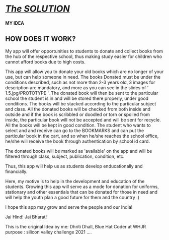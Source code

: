 # **<u>*The SOLUTION*</u>**

#### MY IDEA

## **HOW DOES IT WORK?**

My app will offer opportunities to students to donate and collect books from the hub of the respective school, thus making study easier for children who cannot  afford books due to high costs. 

This app will allow you to donate your old books which are no longer of your use, but can help someone in need. The books Donated must be under the conditions described, such as not more than 2-3 years old, 3 images for description are mandatory, and more as you can see in the slides of ' 1.5.jpg/PROTOTYPE '. The donated book will then be sent to the particular school the student is in and will be stored there properly, under good conditions. The books will be stacked according to the particular subject and class. All the donated books will be checked from both inside and outside and if the book is scribbled or doodled or torn or spoiled from inside, the particular book will not be accepted and will be sent for recycle. All the books will be kept in good condition. The student who wants to select and and receive can go to the BOOKMARKS and can put the particular book in the cart, and so when he/she reaches the school office, he/she will receive the book through authentication by school id card.

The donated books will be marked as 'available' on the app and will be filtered through class, subject, publication, condition, etc.

Thus, this app will help us as students develop enducationally and financially.

Here, my motive is to help in the development and education of the students.
Growing this app will serve as a mode for donation for uniforms, stationary and other essentials that can be donated for those in need and will help the youth plan a good future for them and the country :)

I hope this app may grow and serve the people and our India!

Jai Hind! Jai Bharat!

 
 
  
 
This is the original Idea by me:
Dhriti Dhall,
Blue Hat Coder at WHJR
purpose : silicon valley challenge 2021
....

